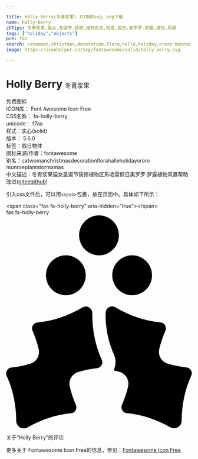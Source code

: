 ```yaml
---

title: Holly Berry(冬青浆果) ICON转svg、png下载
name: holly-berry
zhTips: 冬青浆果,猫女,圣诞节,装修,植物区系,哈雷,假日,奥罗罗·梦露,植物,风暴
tags: ["holiday","objects"]
pre: fas
search: catwoman,christmas,decoration,flora,halle,holiday,ororo munroe,plant,storm,xmas
image: https://iconhelper.cn/svg/fontawesome/solid/holly-berry.svg

---
```


# Holly Berry  <small style="font-size: 60%;font-weight: 100">冬青浆果</small>


<div class="detail-page">
<p>
<span><span class="badge-success badge">免费图标</span> </span>
<br/>
<span>
ICON库：
<span class="badge-secondary badge">Font Awesome Icon Free</span> 
</span>
<br/>
<span>
CSS名称：
<span class="badge-secondary badge">fa-holly-berry</span> 
</span>
<br/>
<span>
unicode：
<span class="badge-secondary badge">f7aa</span> 
<copy-btn content='f7aa' btn-title=""></copy-btn>
<copy-btn :content='String.fromCodePoint(parseInt("f7aa", 16))' btn-title="复制U"></copy-btn>
</span><br/><span>样式：<span class="badge-light badge">实心(solid)</span></span>
<br/>
<span>
版本：
<span class="badge-secondary badge">5.6.0</span> 
</span><br/><span>标签：<span class="badge-light badge"><router-link to="/tags/holiday.html">假日</router-link></span><span class="badge-light badge"><router-link to="/tags/objects.html">物体</router-link></span></span>
<br/>
<span>图标来源/作者：<span class="badge-light badge">fontawesome</span></span> 
<br/>
<span>别名：<span class="badge-light badge">catwoman</span><span class="badge-light badge">christmas</span><span class="badge-light badge">decoration</span><span class="badge-light badge">flora</span><span class="badge-light badge">halle</span><span class="badge-light badge">holiday</span><span class="badge-light badge">ororo munroe</span><span class="badge-light badge">plant</span><span class="badge-light badge">storm</span><span class="badge-light badge">xmas</span></span><br/><span class="zh-detail">中文描述：<span class="badge-primary badge">冬青浆果</span><span class="badge-primary badge">猫女</span><span class="badge-primary badge">圣诞节</span><span class="badge-primary badge">装修</span><span class="badge-primary badge">植物区系</span><span class="badge-primary badge">哈雷</span><span class="badge-primary badge">假日</span><span class="badge-primary badge">奥罗罗·梦露</span><span class="badge-primary badge">植物</span><span class="badge-primary badge">风暴</span><span class="help-link"><span>帮助改进</span>(<a href="https://gitee.com/liuwave/icon-helper/edit/master/json/fontawesome/solid/holly-berry.json" target="_blank" rel="noopener noreferrer">gitee</a><a href="https://github.com/liuwave/icon-helper/edit/master/json/fontawesome/solid/holly-berry.json" target="_blank" rel="noopener noreferrer">github</a></span>)</span><br/>
</p>
</div>
<div class="alert alert-dark">
  <i class="fas fa-holly-berry fa-xs"></i>
  <i class="fas fa-holly-berry fa-sm"></i>
  <i class="fas fa-holly-berry fa-lg"></i>
  <i class="fas fa-holly-berry fa-2x"></i>
  <i class="fas fa-holly-berry fa-3x"></i>
  <i class="fas fa-holly-berry fa-5x"></i>
  <i class="fas fa-holly-berry fa-7x"></i>
</div>
<div>
  <p>引入css文件后，可以用<code>&lt;span&gt;</code>包裹，放在页面中。具体如下所示：    
  </p>
  <div class="alert alert-primary" style="font-size: 14px">
    &lt;span class="fas fa-holly-berry" aria-hidden="true"&gt;&lt;/span&gt;
    <copy-btn content='<span class="fas fa-holly-berry" aria-hidden="true"></span>'></copy-btn>
  </div>
  <div class="alert alert-secondary">
    <i class="fas fa-holly-berry"
    style="font-size: 24px"
    aria-hidden="true"></i> fas fa-holly-berry
    <copy-btn content="fas fa-holly-berry" btn-title="复制图标名称"></copy-btn>
  </div>
</div>
<div id="svg" class="svg-wrap">
<svg xmlns="http://www.w3.org/2000/svg" viewBox="0 0 448 512"><path d="M144 192c26.5 0 48-21.5 48-48s-21.5-48-48-48-48 21.5-48 48 21.5 48 48 48zm112-48c0 26.5 21.5 48 48 48s48-21.5 48-48-21.5-48-48-48-48 21.5-48 48zm-32-48c26.5 0 48-21.5 48-48S250.5 0 224 0s-48 21.5-48 48 21.5 48 48 48zm-16.2 139.1c.1-12.4-13.1-20.1-23.8-13.7-34.3 20.3-71.4 32.7-108.7 36.2-9.7.9-15.6 11.3-11.6 20.2 6.2 13.9 11.1 28.6 14.7 43.8 3.6 15.2-5.3 30.6-20.2 35.1-14.9 4.5-30.1 7.6-45.3 9.1-9.7 1-15.7 11.3-11.7 20.2 15 32.8 22.9 69.5 23 107.7.1 14.4 15.2 23.1 27.6 16 33.2-19 68.9-30.5 104.8-33.9 9.7-.9 15.6-11.3 11.6-20.2-6.2-13.9-11.1-28.6-14.7-43.8-3.6-15.2 5.3-30.6 20.2-35.1 14.9-4.5 30.1-7.6 45.3-9.1 9.7-1 15.7-11.3 11.7-20.2-15.5-34.2-23.3-72.5-22.9-112.3zM435 365.6c-15.2-1.6-30.3-4.7-45.3-9.1-14.9-4.5-23.8-19.9-20.2-35.1 3.6-15.2 8.5-29.8 14.7-43.8 4-8.9-1.9-19.3-11.6-20.2-37.3-3.5-74.4-15.9-108.7-36.2-10.7-6.3-23.9 1.4-23.8 13.7 0 1.6-.2 3.2-.2 4.9.2 33.3 7 65.7 19.9 94 5.7 12.4 5.2 26.6-.6 38.9 4.9 1.2 9.9 2.2 14.8 3.7 14.9 4.5 23.8 19.9 20.2 35.1-3.6 15.2-8.5 29.8-14.7 43.8-4 8.9 1.9 19.3 11.6 20.2 35.9 3.4 71.6 14.9 104.8 33.9 12.5 7.1 27.6-1.6 27.6-16 .2-38.2 8-75 23-107.7 4.3-8.7-1.8-19.1-11.5-20.1z"/></svg>
</div>
<detail full-name='fa-holly-berry'></detail>

<Vssue title="关于“Holly Berry”的评论" >关于“Holly Berry”的评论</Vssue>
    
<div><p>更多关于  Fontawesome Icon Free的信息，参见：<a target="_blank" href="https://iconhelper.cn/fontawesome.html">Fontawesome Icon Free</a>
</p></div>
